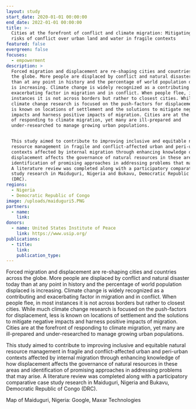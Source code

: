 ```yaml
---
layout: study
start_date: 2020-01-01 00:00:00
end_date: 2022-01-01 00:00:00
title: >-
  Cities at the forefront of conflict and climate migration: Mitigating the
  risks of conflict over urban land and water in fragile contexts
featured: false
evergreen: false
focuses:
  - empowerment
description: >
  Forced migration and displacement are re-shaping cities and countries across
  the globe. More people are displaced by conflict and natural disaster today
  than at any point in history and the percentage of world population displaced
  is increasing. Climate change is widely recognized as a contributing and
  exacerbating factor in migration and in conflict. When people flee, in most
  instances it is not across borders but rather to closest cities. While much
  climate change research is focused on the push-factors for displacement, less
  is known on locations of settlement and the solutions to mitigate negative
  impacts and harness positive impacts of migration. Cities are at the forefront
  of responding to climate migration, yet many are ill-prepared and
  under-researched to manage growing urban populations. 


  This study aimed to contribute to improving inclusive and equitable natural
  resource management in fragile and conflict-affected urban and peri-urban
  contexts affected by internal migration through enhancing knowledge of how
  displacement affects the governance of natural resources in these areas and
  identification of promising approaches in addressing problems that may arise.
  A literature review was completed along with a participatory comparative case
  study research in Maiduguri, Nigeria and Bukavu, Democratic Republic of Congo
  (DRC).   
regions:
  - Nigeria
  - Democratic Republic of Congo
image: /uploads/maiduguri5.PNG
partners:
  - name:
    link:
donors:
  - name: United States Institute of Peace
    link: https://www.usip.org/
publications:
  - title:
    link:
    publication_type:
---
```


Forced migration and displacement are re-shaping cities and countries across the globe. More people are displaced by conflict and natural disaster today than at any point in history and the percentage of world population displaced is increasing. Climate change is widely recognized as a contributing and exacerbating factor in migration and in conflict. When people flee, in most instances it is not across borders but rather to closest cities. While much climate change research is focused on the push-factors for displacement, less is known on locations of settlement and the solutions to mitigate negative impacts and harness positive impacts of migration. Cities are at the forefront of responding to climate migration, yet many are ill-prepared and under-researched to manage growing urban populations.&nbsp;

This study aimed to contribute to improving inclusive and equitable natural resource management in fragile and conflict-affected urban and peri-urban contexts affected by internal migration through enhancing knowledge of how displacement affects the governance of natural resources in these areas and identification of promising approaches in addressing problems that may arise. A literature review was completed along with a participatory comparative case study research in Maiduguri, Nigeria and Bukavu, Democratic Republic of Congo (DRC).

Map of Maiduguri, Nigeria: Google, Maxar Technologies
